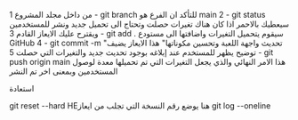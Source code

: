 من داخل مجلد المشروع
1 - git branch
للتأكد ان الفرع هو main
2 -  git status   
سيعطيك بالاحمر اذا كان هناك تغيرات حصلت وتحتاج الى تحميل جديد ونشر للمستخدمين
ويقترح عليك الايعاز القادم
3 -  git add .
سيقوم يتحميل التغيرات واضافتها الى مستودع GitHub
4 - git commit -m "تحديث واجهة اللعبة وتحسين مكوناتها"
هذا الايعاز يضيف توضيح يظهر للمستخدم عند إبلاغه بوجود تحديث جديد والتغيرات التي حصلت
5 - git push origin main
هذا الامر النهائي والذي يجعل التغيرات التي تم تحميلها معدة لوصول المستخدمين
وبمعنى اخر تم النشر


استعادة

git reset --hard HEهنا يوضع رقم النسخة التي تجلب من ايعاز git log --oneline
